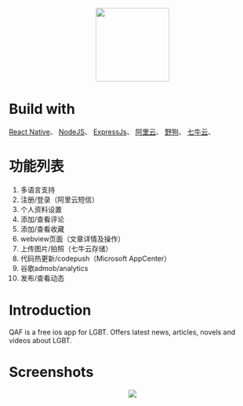 <p align='center'>
<img width="150px" src="https://ws1.sinaimg.cn/large/006tKfTcgy1fp1vt78htgj30ds0dst9f.jpg">
</p>

# Build with
[React Native](https://github.com/facebook/react-native)、
[NodeJS](https://nodejs.org/en/)、
[ExpressJs](https://github.com/expressjs/express)、
[阿里云](https://cn.aliyun.com/)、
[野狗](https://www.wilddog.com)、
[七牛云](https://www.qiniu.com/)、

# 功能列表
1. 多语言支持
2. 注册/登录（阿里云短信）
3. 个人资料设置
4. 添加/查看评论
5. 添加/查看收藏
6. webview页面（文章详情及操作）
7. 上传图片/拍照（七牛云存储）
8. 代码热更新/codepush（Microsoft AppCenter）
9. 谷歌admob/analytics
10. 发布/查看动态

# Introduction
QAF is a free ios app for LGBT. Offers latest news, articles, novels and videos about LGBT.

# Screenshots
<p align='center'>
<img src="https://ws1.sinaimg.cn/large/006tNbRwgy1fwq6gzjm1kj31jw0v2kge.jpg">
</p>


